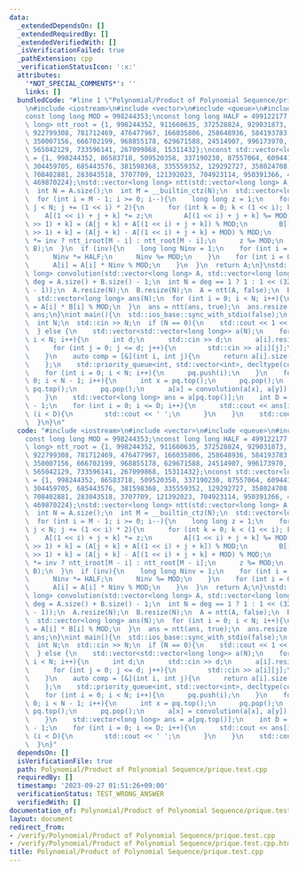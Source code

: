 ```yaml
---
data:
  _extendedDependsOn: []
  _extendedRequiredBy: []
  _extendedVerifiedWith: []
  _isVerificationFailed: true
  _pathExtension: cpp
  _verificationStatusIcon: ':x:'
  attributes:
    '*NOT_SPECIAL_COMMENTS*': ''
    links: []
  bundledCode: "#line 1 \"Polynomial/Product of Polynomial Sequence/prique.test.cpp\"\
    \n#include <iostream>\n#include <vector>\n#include <queue>\n#include <utility>\n\
    const long long MOD = 998244353;\nconst long long HALF = 499122177;\nconst std::vector<long\
    \ long> ntt_root = {1, 998244352, 911660635, 372528824, 929031873, 452798380,\
    \ 922799308, 781712469, 476477967, 166035806, 258648936, 584193783, 63912897,\
    \ 350007156, 666702199, 968855178, 629671588, 24514907, 996173970, 363395222,\
    \ 565042129, 733596141, 267099868, 15311432};\nconst std::vector<long long> ntt_iroot\
    \ = {1, 998244352, 86583718, 509520358, 337190230, 87557064, 609441965, 135236158,\
    \ 304459705, 685443576, 381598368, 335559352, 129292727, 358024708, 814576206,\
    \ 708402881, 283043518, 3707709, 121392023, 704923114, 950391366, 428961804, 382752275,\
    \ 469870224};\nstd::vector<long long> ntt(std::vector<long long> A, bool inv){\n\
    \  int N = A.size();\n  int M = __builtin_ctz(N);\n  std::vector<long long> B(N);\n\
    \  for (int i = M - 1; i >= 0; i--){\n    long long z = 1;\n    for (int j = 0;\
    \ j < N; j += (1 << i) * 2){\n      for (int k = 0; k < (1 << i); k++){\n    \
    \    A[(1 << i) + j + k] *= z;\n        A[(1 << i) + j + k] %= MOD;\n        B[(j\
    \ >> 1) + k] = (A[j + k] + A[(1 << i) + j + k]) % MOD;\n        B[(N >> 1) + (j\
    \ >> 1) + k] = (A[j + k] - A[(1 << i) + j + k] + MOD) % MOD;\n      }\n      z\
    \ *= inv ? ntt_iroot[M - i] : ntt_root[M - i];\n      z %= MOD;\n    }\n    std::swap(A,\
    \ B);\n  }\n  if (inv){\n    long long Ninv = 1;\n    for (int i = 0; i < M; i++){\n\
    \      Ninv *= HALF;\n      Ninv %= MOD;\n    }\n    for (int i = 0; i < N; i++){\n\
    \      A[i] = A[i] * Ninv % MOD;\n    }\n  }\n  return A;\n}\nstd::vector<long\
    \ long> convolution(std::vector<long long> A, std::vector<long long> B){\n  int\
    \ deg = A.size() + B.size() - 1;\n  int N = deg == 1 ? 1 : 1 << (32 - __builtin_clz(deg\
    \ - 1));\n  A.resize(N);\n  B.resize(N);\n  A = ntt(A, false);\n  B = ntt(B, false);\n\
    \  std::vector<long long> ans(N);\n  for (int i = 0; i < N; i++){\n    ans[i]\
    \ = A[i] * B[i] % MOD;\n  }\n  ans = ntt(ans, true);\n  ans.resize(deg);\n  return\
    \ ans;\n}\nint main(){\n  std::ios_base::sync_with_stdio(false);\n  std::cin.tie(nullptr);\n\
    \  int N;\n  std::cin >> N;\n  if (N == 0){\n    std::cout << 1 << std::endl;\n\
    \  } else {\n    std::vector<std::vector<long long>> a(N);\n    for (int i = 0;\
    \ i < N; i++){\n      int d;\n      std::cin >> d;\n      a[i].resize(d + 1);\n\
    \      for (int j = 0; j <= d; j++){\n        std::cin >> a[i][j];\n      }\n\
    \    }\n    auto comp = [&](int i, int j){\n      return a[i].size() > a[j].size();\n\
    \    };\n    std::priority_queue<int, std::vector<int>, decltype(comp)> pq(comp);\n\
    \    for (int i = 0; i < N; i++){\n      pq.push(i);\n    }\n    for (int i =\
    \ 0; i < N - 1; i++){\n      int x = pq.top();\n      pq.pop();\n      int y =\
    \ pq.top();\n      pq.pop();\n      a[x] = convolution(a[x], a[y]);\n      pq.push(x);\n\
    \    }\n    std::vector<long long> ans = a[pq.top()];\n    int D = ans.size()\
    \ - 1;\n    for (int i = 0; i <= D; i++){\n      std::cout << ans[i];\n      if\
    \ (i < D){\n        std::cout << ' ';\n      }\n    }\n    std::cout << std::endl;\n\
    \  }\n}\n"
  code: "#include <iostream>\n#include <vector>\n#include <queue>\n#include <utility>\n\
    const long long MOD = 998244353;\nconst long long HALF = 499122177;\nconst std::vector<long\
    \ long> ntt_root = {1, 998244352, 911660635, 372528824, 929031873, 452798380,\
    \ 922799308, 781712469, 476477967, 166035806, 258648936, 584193783, 63912897,\
    \ 350007156, 666702199, 968855178, 629671588, 24514907, 996173970, 363395222,\
    \ 565042129, 733596141, 267099868, 15311432};\nconst std::vector<long long> ntt_iroot\
    \ = {1, 998244352, 86583718, 509520358, 337190230, 87557064, 609441965, 135236158,\
    \ 304459705, 685443576, 381598368, 335559352, 129292727, 358024708, 814576206,\
    \ 708402881, 283043518, 3707709, 121392023, 704923114, 950391366, 428961804, 382752275,\
    \ 469870224};\nstd::vector<long long> ntt(std::vector<long long> A, bool inv){\n\
    \  int N = A.size();\n  int M = __builtin_ctz(N);\n  std::vector<long long> B(N);\n\
    \  for (int i = M - 1; i >= 0; i--){\n    long long z = 1;\n    for (int j = 0;\
    \ j < N; j += (1 << i) * 2){\n      for (int k = 0; k < (1 << i); k++){\n    \
    \    A[(1 << i) + j + k] *= z;\n        A[(1 << i) + j + k] %= MOD;\n        B[(j\
    \ >> 1) + k] = (A[j + k] + A[(1 << i) + j + k]) % MOD;\n        B[(N >> 1) + (j\
    \ >> 1) + k] = (A[j + k] - A[(1 << i) + j + k] + MOD) % MOD;\n      }\n      z\
    \ *= inv ? ntt_iroot[M - i] : ntt_root[M - i];\n      z %= MOD;\n    }\n    std::swap(A,\
    \ B);\n  }\n  if (inv){\n    long long Ninv = 1;\n    for (int i = 0; i < M; i++){\n\
    \      Ninv *= HALF;\n      Ninv %= MOD;\n    }\n    for (int i = 0; i < N; i++){\n\
    \      A[i] = A[i] * Ninv % MOD;\n    }\n  }\n  return A;\n}\nstd::vector<long\
    \ long> convolution(std::vector<long long> A, std::vector<long long> B){\n  int\
    \ deg = A.size() + B.size() - 1;\n  int N = deg == 1 ? 1 : 1 << (32 - __builtin_clz(deg\
    \ - 1));\n  A.resize(N);\n  B.resize(N);\n  A = ntt(A, false);\n  B = ntt(B, false);\n\
    \  std::vector<long long> ans(N);\n  for (int i = 0; i < N; i++){\n    ans[i]\
    \ = A[i] * B[i] % MOD;\n  }\n  ans = ntt(ans, true);\n  ans.resize(deg);\n  return\
    \ ans;\n}\nint main(){\n  std::ios_base::sync_with_stdio(false);\n  std::cin.tie(nullptr);\n\
    \  int N;\n  std::cin >> N;\n  if (N == 0){\n    std::cout << 1 << std::endl;\n\
    \  } else {\n    std::vector<std::vector<long long>> a(N);\n    for (int i = 0;\
    \ i < N; i++){\n      int d;\n      std::cin >> d;\n      a[i].resize(d + 1);\n\
    \      for (int j = 0; j <= d; j++){\n        std::cin >> a[i][j];\n      }\n\
    \    }\n    auto comp = [&](int i, int j){\n      return a[i].size() > a[j].size();\n\
    \    };\n    std::priority_queue<int, std::vector<int>, decltype(comp)> pq(comp);\n\
    \    for (int i = 0; i < N; i++){\n      pq.push(i);\n    }\n    for (int i =\
    \ 0; i < N - 1; i++){\n      int x = pq.top();\n      pq.pop();\n      int y =\
    \ pq.top();\n      pq.pop();\n      a[x] = convolution(a[x], a[y]);\n      pq.push(x);\n\
    \    }\n    std::vector<long long> ans = a[pq.top()];\n    int D = ans.size()\
    \ - 1;\n    for (int i = 0; i <= D; i++){\n      std::cout << ans[i];\n      if\
    \ (i < D){\n        std::cout << ' ';\n      }\n    }\n    std::cout << std::endl;\n\
    \  }\n}"
  dependsOn: []
  isVerificationFile: true
  path: Polynomial/Product of Polynomial Sequence/prique.test.cpp
  requiredBy: []
  timestamp: '2023-09-27 01:51:26+09:00'
  verificationStatus: TEST_WRONG_ANSWER
  verifiedWith: []
documentation_of: Polynomial/Product of Polynomial Sequence/prique.test.cpp
layout: document
redirect_from:
- /verify/Polynomial/Product of Polynomial Sequence/prique.test.cpp
- /verify/Polynomial/Product of Polynomial Sequence/prique.test.cpp.html
title: Polynomial/Product of Polynomial Sequence/prique.test.cpp
---
```

